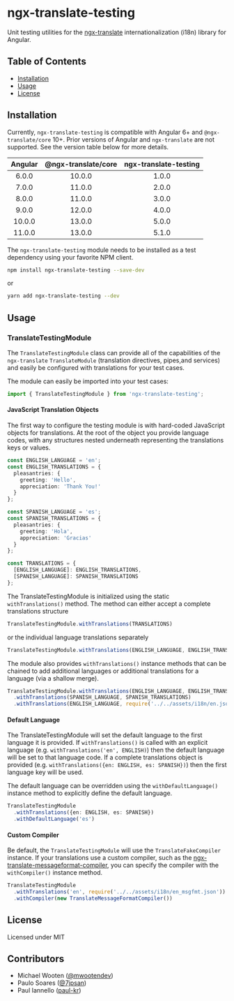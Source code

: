 # ngx-translate-testing

Unit testing utilities for the [ngx-translate](http//www.ngx-translate.com)  internationalization (i18n) library for Angular.

## Table of Contents
* [Installation](#installation)
* [Usage](#usage)
* [License](#license)

## Installation

Currently, `ngx-translate-testing` is compatible with Angular 6+ and `@ngx-translate/core` 10+. Prior versions of Angular and `ngx-translate` are not supported. See the version table below for more details.

| Angular | @ngx-translate/core | ngx-translate-testing |
|:-------:|:-------------------:|:---------------------:|
|  6.0.0  |        10.0.0       |         1.0.0         |
|  7.0.0  |        11.0.0       |         2.0.0         |
|  8.0.0  |        11.0.0       |         3.0.0         |
|  9.0.0  |        12.0.0       |         4.0.0         |
| 10.0.0  |        13.0.0       |         5.0.0         |
| 11.0.0  |        13.0.0       |         5.1.0         |


The `ngx-translate-testing` module needs to be installed as a test dependency using your favorite NPM client.

```sh
npm install ngx-translate-testing --save-dev
```
or
```sh
yarn add ngx-translate-testing --dev
```

## Usage

### TranslateTestingModule

The `TranslateTestingModule` class can provide all of the capabilities of the `ngx-translate` `TranslateModule` (translation directives, pipes,and services) and easily be configured with translations for your test cases.

The module can easily be imported into your test cases:

```ts
import { TranslateTestingModule } from 'ngx-translate-testing';
```

#### JavaScript Translation Objects

The first way to configure the testing module is with hard-coded JavaScript objects for translations. At the root of the object you
provide language codes, with any structures nested underneath representing the translations keys or values.

```ts
const ENGLISH_LANGUAGE = 'en';
const ENGLISH_TRANSLATIONS = {
  pleasantries: {
    greeting: 'Hello',
    appreciation: 'Thank You!'
  }
};

const SPANISH_LANGUAGE = 'es';
const SPANISH_TRANSLATIONS = {
  pleasantries: {
    greeting: 'Hola',
    appreciation: 'Gracias'
  }
};

const TRANSLATIONS = {
  [ENGLISH_LANGUAGE]: ENGLISH_TRANSLATIONS,
  [SPANISH_LANGUAGE]: SPANISH_TRANSLATIONS
};
```

The TranslateTestingModule is initialized using the static `withTranslations()` method. The method can either accept a complete
translations structure

```ts
TranslateTestingModule.withTranslations(TRANSLATIONS)
```

or the individual language translations separately

```ts
TranslateTestingModule.withTranslations(ENGLISH_LANGUAGE, ENGLISH_TRANSLATIONS)
```

The module also provides `withTranslations()` instance methods that can be chained to add additional languages or additional translations for a language (via a shallow merge).

```ts
TranslateTestingModule.withTranslations(ENGLISH_LANGUAGE, ENGLISH_TRANSLATIONS)
  .withTranslations(SPANISH_LANGUAGE, SPANISH_TRANSLATIONS)
  .withTranslations(ENGLISH_LANGUAGE, require('../../assets/i18n/en.json'))
```

#### Default Language

The TranslateTestingModule will set the default language to the first language it is provided. If `withTranslations()` is called with an explicit language (e.g. `withTranslations('en', ENGLISH)`) then the default language will be set to that language code. If a complete translations object is provided (e.g. `withTranslations({en: ENGLISH, es: SPANISH})`) then the first language key will be used.

The default language can be overridden using the `withDefaultLanguage()` instance method to explicitly define the default language.

```ts
TranslateTestingModule
  .withTranslations({en: ENGLISH, es: SPANISH})
  .withDefaultLanguage('es')
```

#### Custom Compiler

Be default, the `TranslateTestingModule` will use the `TranslateFakeCompiler` instance. If your translations use a custom compiler, such as the [ngx-translate-messageformat-compiler](https://github.com/lephyrus/ngx-translate-messageformat-compiler), you can specify the compiler with the `withCompiler()` instance method.

```ts
TranslateTestingModule
  .withTranslations('en', require('../../assets/i18n/en_msgfmt.json'))
  .withCompiler(new TranslateMessageFormatCompiler())
```

## License
Licensed under MIT

## Contributors

* Michael Wooten ([@mwootendev](https://github.com/mwootendev))
* Paulo Soares ([@7jpsan](https://github.com/7jpsan))
* Paul Iannello ([paul-kr](https://github.com/paul-kr))

